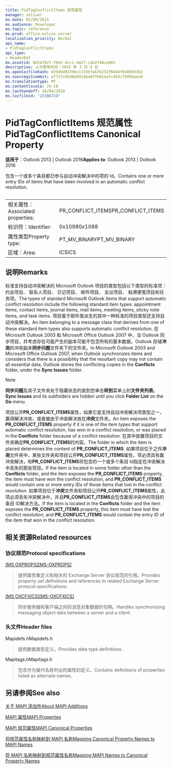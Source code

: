```yaml
---
title: PidTagConflictItems 规范属性
manager: soliver
ms.date: 03/09/2015
ms.audience: Developer
ms.topic: reference
ms.prod: office-online-server
localization_priority: Normal
api_name:
- PidTagConflictItems
api_type:
- HeaderDef
ms.assetid: 0d147827-f0e2-dcc1-4427-c4a2f48ca801
description: 上次修改时间：2015 年 3 月 9 日
ms.openlocfilehash: 83940d9239bc172d5fab76232f6644f0e89033b2
ms.sourcegitcommit: ef717c65d8dd41ababffb01eafc443c79950aed4
ms.translationtype: MT
ms.contentlocale: zh-CN
ms.lasthandoff: 10/04/2018
ms.locfileid: "25386724"
---
```

# <a name="pidtagconflictitems-canonical-property"></a><span data-ttu-id="bccdc-103">PidTagConflictItems 规范属性</span><span class="sxs-lookup"><span data-stu-id="bccdc-103">PidTagConflictItems Canonical Property</span></span>

  
  
<span data-ttu-id="bccdc-104">**适用于**：Outlook 2013 | Outlook 2016</span><span class="sxs-lookup"><span data-stu-id="bccdc-104">**Applies to**: Outlook 2013 | Outlook 2016</span></span> 
  
<span data-ttu-id="bccdc-105">包含一个或多个条目都已参与自动冲突解决中的项的 Id。</span><span class="sxs-lookup"><span data-stu-id="bccdc-105">Contains one or more entry IDs of items that have been involved in an automatic conflict resolution.</span></span>
  
## 

|||
|:-----|:-----|
|<span data-ttu-id="bccdc-106">相关属性：</span><span class="sxs-lookup"><span data-stu-id="bccdc-106">Associated properties:</span></span>  <br/> |<span data-ttu-id="bccdc-107">PR_CONFLICT_ITEMS</span><span class="sxs-lookup"><span data-stu-id="bccdc-107">PR_CONFLICT_ITEMS</span></span>  <br/> |
|<span data-ttu-id="bccdc-108">标识符：</span><span class="sxs-lookup"><span data-stu-id="bccdc-108">Identifier:</span></span>  <br/> |<span data-ttu-id="bccdc-109">0x1098</span><span class="sxs-lookup"><span data-stu-id="bccdc-109">0x1098</span></span>  <br/> |
|<span data-ttu-id="bccdc-110">属性类型</span><span class="sxs-lookup"><span data-stu-id="bccdc-110">Property type:</span></span>  <br/> |<span data-ttu-id="bccdc-111">PT_MV_BINARY</span><span class="sxs-lookup"><span data-stu-id="bccdc-111">PT_MV_BINARY</span></span>  <br/> |
|<span data-ttu-id="bccdc-112">区域：</span><span class="sxs-lookup"><span data-stu-id="bccdc-112">Area:</span></span>  <br/> |<span data-ttu-id="bccdc-113">ICS</span><span class="sxs-lookup"><span data-stu-id="bccdc-113">ICS</span></span>  <br/> |
   
## <a name="remarks"></a><span data-ttu-id="bccdc-114">说明</span><span class="sxs-lookup"><span data-stu-id="bccdc-114">Remarks</span></span>

<span data-ttu-id="bccdc-115">标准支持自动冲突解决的 Microsoft Outlook 项目的类型包括以下类型的标准项： 约会项目、 联系人项目、 日记项目、 邮件项目、 会议项目、 粘滞便笺项目和任务项。</span><span class="sxs-lookup"><span data-stu-id="bccdc-115">The types of standard Microsoft Outlook items that support automatic conflict resolution include the following standard item types: appointment items, contact items, journal items, mail items, meeting items, sticky note items, and task items.</span></span> <span data-ttu-id="bccdc-116">项目属于邮件类派生的其中一种标准的项目类型还支持自动冲突解决。</span><span class="sxs-lookup"><span data-stu-id="bccdc-116">An item belonging to a message class that derives from one of these standard item types also supports automatic conflict resolution.</span></span> <span data-ttu-id="bccdc-117">在 Microsoft Outlook 2003 和 Microsoft Office Outlook 2007 中，当 Outlook 同步项目，并考虑存在可能产生的副本可能不包含所有的基本数据，Outlook 存储**冲突**的冲突副本**同步问题**文件夹下的文件夹。</span><span class="sxs-lookup"><span data-stu-id="bccdc-117">In Microsoft Outlook 2003 and Microsoft Office Outlook 2007, when Outlook synchronizes items and considers that there is a possibility that the resultant copy may not contain all essential data, Outlook stores the conflicting copies in the **Conflicts** folder, under the **Sync Issues** folder.</span></span> 
  
> [!NOTE]
> <span data-ttu-id="bccdc-118">**同步问题**及其子文件夹处于隐藏状态的直到您单击**转到**菜单上的**文件夹列表**。</span><span class="sxs-lookup"><span data-stu-id="bccdc-118">**Sync Issues** and its subfolders are hidden until you click **Folder List** on the **Go** menu.</span></span> 
  
<span data-ttu-id="bccdc-119">项目公开**PR_CONFLICT_ITEMS**属性，如果它是支持自动冲突解决项类型之一，赢得解决冲突，或者被由于冲突解决放在**冲突**文件夹。</span><span class="sxs-lookup"><span data-stu-id="bccdc-119">An item exposes the **PR_CONFLICT_ITEMS** property if it is one of the item types that support automatic conflict resolution, has won in a conflict resolution, or was placed in the **Conflicts** folder because of a conflict resolution.</span></span> <span data-ttu-id="bccdc-120">在其中放置项目的文件夹确定**PR_CONFLICT_ITEMS**的内容。</span><span class="sxs-lookup"><span data-stu-id="bccdc-120">The folder in which the item is placed determines the content of **PR_CONFLICT_ITEMS**.</span></span> <span data-ttu-id="bccdc-121">如果项目位于之外**冲突**文件夹中，某些文件夹和项目公开**PR_CONFLICT_ITEMS**属性，项必须具有赢冲突解决，和**PR_CONFLICT_ITEMS**将包含的一个或多个条目 Id指定在冲突解决中丢失的那些项目。</span><span class="sxs-lookup"><span data-stu-id="bccdc-121">If the item is located in some folder other than the **Conflicts** folder, and the item exposes the **PR_CONFLICT_ITEMS** property, the item must have won the conflict resolution, and **PR_CONFLICT_ITEMS** would contain one or more entry IDs of those items that lost in the conflict resolution.</span></span> <span data-ttu-id="bccdc-122">如果项目位于**冲突**文件夹和项目公开**PR_CONFLICT_ITEMS**属性，此项必须丢失冲突解决中，并且**PR_CONFLICT_ITEMS**会包含赢得冲突中的项目的条目 ID解决方法。</span><span class="sxs-lookup"><span data-stu-id="bccdc-122">If the item is located in the **Conflicts** folder and the item exposes the **PR_CONFLICT_ITEMS** property, this item must have lost the conflict resolution, and **PR_CONFLICT_ITEMS** would contain the entry ID of the item that won in the conflict resolution.</span></span> 
  
## <a name="related-resources"></a><span data-ttu-id="bccdc-123">相关资源</span><span class="sxs-lookup"><span data-stu-id="bccdc-123">Related resources</span></span>

### <a name="protocol-specifications"></a><span data-ttu-id="bccdc-124">协议规范</span><span class="sxs-lookup"><span data-stu-id="bccdc-124">Protocol specifications</span></span>

<span data-ttu-id="bccdc-125">[[MS OXPROPS]](https://msdn.microsoft.com/library/f6ab1613-aefe-447d-a49c-18217230b148%28Office.15%29.aspx)</span><span class="sxs-lookup"><span data-stu-id="bccdc-125">[[MS-OXPROPS]](https://msdn.microsoft.com/library/f6ab1613-aefe-447d-a49c-18217230b148%28Office.15%29.aspx)</span></span>
  
> <span data-ttu-id="bccdc-126">提供属性集定义和相关的 Exchange Server 协议规范的引用。</span><span class="sxs-lookup"><span data-stu-id="bccdc-126">Provides property set definitions and references to related Exchange Server protocol specifications.</span></span>
    
<span data-ttu-id="bccdc-127">[[MS OXCFXICS]](https://msdn.microsoft.com/library/b9752f3d-d50d-44b8-9e6b-608a117c8532%28Office.15%29.aspx)</span><span class="sxs-lookup"><span data-stu-id="bccdc-127">[[MS-OXCFXICS]](https://msdn.microsoft.com/library/b9752f3d-d50d-44b8-9e6b-608a117c8532%28Office.15%29.aspx)</span></span>
  
> <span data-ttu-id="bccdc-128">同步服务器和客户端之间的消息对象数据的句柄。</span><span class="sxs-lookup"><span data-stu-id="bccdc-128">Handles synchronizing messaging object data between a server and a client.</span></span>
    
### <a name="header-files"></a><span data-ttu-id="bccdc-129">头文件</span><span class="sxs-lookup"><span data-stu-id="bccdc-129">Header files</span></span>

<span data-ttu-id="bccdc-130">Mapidefs.h</span><span class="sxs-lookup"><span data-stu-id="bccdc-130">Mapidefs.h</span></span>
  
> <span data-ttu-id="bccdc-131">提供数据类型定义。</span><span class="sxs-lookup"><span data-stu-id="bccdc-131">Provides data type definitions.</span></span>
    
<span data-ttu-id="bccdc-132">Mapitags.h</span><span class="sxs-lookup"><span data-stu-id="bccdc-132">Mapitags.h</span></span>
  
> <span data-ttu-id="bccdc-133">包含作为替代名称列出的属性的定义。</span><span class="sxs-lookup"><span data-stu-id="bccdc-133">Contains definitions of properties listed as alternate names.</span></span>
    
## <a name="see-also"></a><span data-ttu-id="bccdc-134">另请参阅</span><span class="sxs-lookup"><span data-stu-id="bccdc-134">See also</span></span>



[<span data-ttu-id="bccdc-135">关于 MAPI 添加件</span><span class="sxs-lookup"><span data-stu-id="bccdc-135">About MAPI Additions</span></span>](about-mapi-additions.md)
  
[<span data-ttu-id="bccdc-136">MAPI 属性</span><span class="sxs-lookup"><span data-stu-id="bccdc-136">MAPI Properties</span></span>](mapi-properties.md)
  
[<span data-ttu-id="bccdc-137">MAPI 规范属性</span><span class="sxs-lookup"><span data-stu-id="bccdc-137">MAPI Canonical Properties</span></span>](mapi-canonical-properties.md)
  
[<span data-ttu-id="bccdc-138">将规范属性名称映射到 MAPI 名称</span><span class="sxs-lookup"><span data-stu-id="bccdc-138">Mapping Canonical Property Names to MAPI Names</span></span>](mapping-canonical-property-names-to-mapi-names.md)
  
[<span data-ttu-id="bccdc-139">将 MAPI 名称映射到规范属性名称</span><span class="sxs-lookup"><span data-stu-id="bccdc-139">Mapping MAPI Names to Canonical Property Names</span></span>](mapping-mapi-names-to-canonical-property-names.md)

